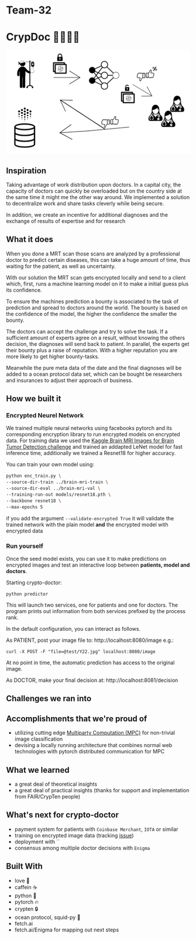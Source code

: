# Team-32

# CrypDoc 👨‍⚕️👩‍⚕️
![alt text](sketch.png "CrypDoc Sketch")
## Inspiration
Taking advantage of work distribution upon doctors. In a capital city, the capacity of doctors can quickly be overloaded
 but on the country side at the same time it might me the other way around. We implemented a solution to decentralize work
  and share tasks cleverly while being secure.

In addition, we create an incentive for additional diagnoses and the exchange of results of expertise and for research

## What it does
When you done a MRT scan those scans are analyzed by a professional doctor to predict certain diseases, this can take 
a huge amount of time, thus waiting for the patient, as well as uncertainty. 

With our solution the MRT scan gets encrypted locally and send to a client which, first, runs a machine learning model 
on it to make a initial guess plus its confidence. 

To ensure the machines prediction a bounty is associated to the task of prediction and spread to doctors around
 the world. The bounty is based on the confidence of the model, the higher the confidence the smaller the bounty. 

The doctors can accept the challenge and try to solve the task. If a sufficient amount of experts agree on a result,
 without knowing the others decision, the diagnoses will send back to patient. In parallel, 
 the experts get their bounty plus a raise of reputation.
  With a higher reputation you are more likely to get higher bounty-tasks.

Meanwhile the pure meta data of the date and the final diagnoses will be added to a ocean protocol data set,
 which can be bought be researchers and insurances to adjust their approach of business.

## How we built it
### Encrypted Neurel Network
We trained multiple neural networks using facebooks pytorch and its corresponding encryption library
 to run encrypted models on encrypted data. For training data we used the 
 [Kaggle Brain MRI Images for Brain Tumor Detection challenge](https://www.kaggle.com/navoneel/brain-mri-images-for-brain-tumor-detection)
 and trained an addapted LeNet model for fast inference time, additionally we trained a Resnet18 for higher accuracy.
 
 You can train your own model using:
 ```bash
 python enc_train.py \
 --source-dir-train ../brain-mri-train \
 --source-dir-eval ../brain-mri-val \
 --training-run-out models/resnet18.pth \
 --backbone resnet18 \
 --max-epochs 5
```

if you add the argument `--validate-encrypted True` it will validate the trained network with the plain model **and** 
the encrypted model with encrypted data

### Run yourself
Once the seed model exists, you can use it to make predictions on encrypted images
and test an interactive loop between **patients, model and doctors**.

Starting crypto-doctor:
```
python predictor
```
This will launch two services, one for patients and one
for doctors. The program prints out information from both services prefixed 
by the process rank.

In the default configuration, you can interact as follows.

As PATIENT, post your image file to: http://localhost:8080/image
e.g.: 
```
curl -X POST -F "file=@test/Y22.jpg" localhost:8080/image
```
At no point in time, the automatic prediction has access to the original image.

As DOCTOR, make your final decision at: http://localhost:8081/decision


## Challenges we ran into
## Accomplishments that we're proud of
* utilizing cutting edge [Multiparty Computation (MPC)](https://en.wikipedia.org/wiki/Secure_multi-party_computation) for non-trivial image classification
* devising a locally running architecture that combines normal web technologies with pytorch distributed communication for MPC
## What we learned
* a great deal of theoretical insights
* a great deal of practical insights (thanks for support and implementation from FAIR/CrypTen people)
## What's next for crypto-doctor
* payment system for patients with `Coinbase Merchant`, `IOTA` or similar
* training on encrypted image data (tracking [issue](https://github.com/facebookresearch/CrypTen/issues/20))
* deployment with ``
* consensus among multiple doctor decisions with `Enigma`
## Built With
* love 💚
* caffein ☕
* python 🐍
* pytorch 🔥
* crypten 🔒
* ocean protocol, squid-py 🦑
* fetch.ai
* fetch.ai/Enigma for mapping out next steps
